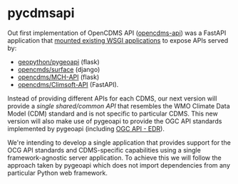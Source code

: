 # pycdmsapi

Out first implementation of OpenCDMS API ([opencdms-api](https://github.com/opencdms/opencdms-api)) was a FastAPI application that [mounted existing WSGI applications](https://fastapi.tiangolo.com/advanced/wsgi/) to expose APIs served by:
- [geopython/pygeoapi](https://github.com/geopython/pygeoapi) (flask)
- [opencmds/surface](https://github.com/opencdms/surface) (django)
- [opencdms/MCH-API](https://github.com/opencdms/mch-api) (flask)
- [opencdms/Climsoft-API](https://github.com/opencdms/climsoft-api) (FastAPI).

Instead of providing different APIs for each CDMS, our next version will provide a *single shared/common API* that resembles the WMO Climate Data Model (CDM) standard and is not specific to particular CDMS. This new version will also make use of pygeoapi to provide the OGC API standards implemented by pygeoapi (including [OGC API - EDR](https://www.ogc.org/standards/ogcapi-edr)).

We're intending to develop a single application that provides support for the OCG API standards and CDMS-specific capabilities using a single framework-agnostic server application. To achieve this we will follow the approach taken by pygeoapi which does not import dependencies from any particular Python web framework.
